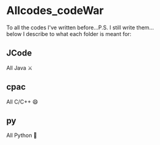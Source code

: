 # Allcodes_codeWar
To all the codes I've written before...P.S. I still write them...<br>
below I describe to what each folder is meant for:
## JCode
All Java :crossed_swords:
## cpac
All C/C++ :smile:
## py
All Python :snake:
